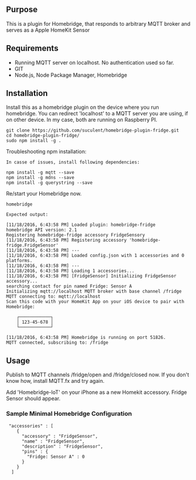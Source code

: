 ## Purpose

This is a plugin for Homebridge, that responds to arbitrary MQTT broker and serves as a Apple HomeKit Sensor 


## Requirements

* Running MQTT server on localhost. No authentication used so far.
* GIT
* Node.js, Node Package Manager, Homebridge


## Installation

Install this as a homebridge plugin on the device where you run homebridge. You can redirect 'localhost' to a MQTT server you are using, if on other device. In my case, both are running on Raspberry PI.

    git clone https://github.com/suculent/homebridge-plugin-fridge.git
    cd homebridge-plugin-fridge/
    sudo npm install -g .        

Troubleshooting npm installation:

    In casse of issues, install following dependencies:
    
    npm install -g mqtt --save
    npm install -g mdns --save
    npm install -g querystring --save

Re/start your Homebridge now.

    homebridge

    Expected output:
    
    [11/18/2016, 6:43:58 PM] Loaded plugin: homebridge-fridge
    homebridge API version: 2.1
    Registering homebridge-fridge accessory FridgeSensory
    [11/18/2016, 6:43:58 PM] Registering accessory 'homebridge-fridge.FridgeSensor'
    [11/18/2016, 6:43:58 PM] ---
    [11/18/2016, 6:43:58 PM] Loaded config.json with 1 accessories and 0 platforms.
    [11/18/2016, 6:43:58 PM] ---
    [11/18/2016, 6:43:58 PM] Loading 1 accessories...
    [11/18/2016, 6:43:58 PM] [FridgeSensor] Initializing FridgeSensor accessory...
    searching contact for pin named Fridge: Sensor A
    Initializing mqtt://localhost MQTT broker with base channel /fridge
    MQTT connecting to: mqtt://localhost
    Scan this code with your HomeKit App on your iOS device to pair with Homebridge:
                           
        ┌────────────┐     
        │ 123-45-678 │     
        └────────────┘     
                           
    [11/18/2016, 6:43:58 PM] Homebridge is running on port 51826.
    MQTT connected, subscribing to: /fridge
    

## Usage

Publish to MQTT channels /fridge/open and /fridge/closed now.
If you don't know how, install MQTT.fx and try again.

Add 'Homebridge-IoT' on your iPhone as a new Homekit accessory. Fridge Sensor should appear.

### Sample Minimal Homebridge Configuration

```
 "accessories" : [
    {
      "accessory" : "FridgeSensor",
      "name" : "FridgeSensor",
      "description" : "FridgeSensor",
      "pins" : {
        "Fridge: Sensor A" : 0
      }
    }
  ]
```

